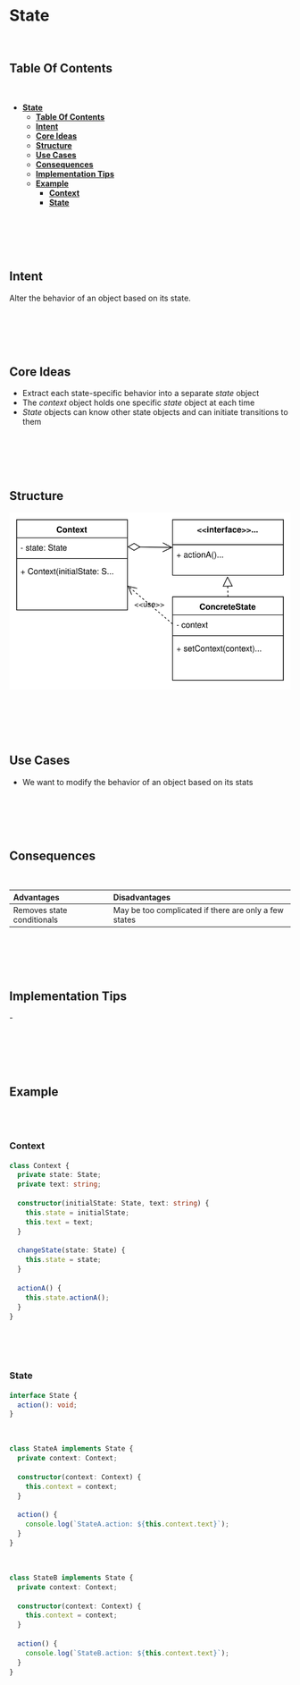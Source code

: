 # **State**
<br>

## **Table Of Contents**
<br>

- [**State**](#state)
  - [**Table Of Contents**](#table-of-contents)
  - [**Intent**](#intent)
  - [**Core Ideas**](#core-ideas)
  - [**Structure**](#structure)
  - [**Use Cases**](#use-cases)
  - [**Consequences**](#consequences)
  - [**Implementation Tips**](#implementation-tips)
  - [**Example**](#example)
    - [**Context**](#context)
    - [**State**](#state-1)

<br>
<br>
<br>
<br>

## **Intent**

Alter the behavior of an object based on its state.

<br>
<br>
<br>
<br>

## **Core Ideas**

- Extract each state-specific behavior into a separate *state* object
- The *context* object holds one specific *state* object at each time
- *State* objects can know other state objects and can initiate transitions to them


<br>
<br>
<br>
<br>

## **Structure**

![State](./picture/state.drawio.svg)

<br>
<br>
<br>
<br>

## **Use Cases**

- We want to modify the behavior of an object based on its stats

<br>
<br>
<br>
<br>

## **Consequences**
<br>

|**Advantages**             |**Disadvantages** |
|:--------------------------|:-----------------|
|Removes state conditionals |May be too complicated if there are only a few states |

<br>
<br>
<br>
<br>

## **Implementation Tips**

\-

<br>
<br>
<br>
<br>

## **Example**
<br>
<br>

### **Context**

```typescript
class Context {
  private state: State;
  private text: string;

  constructor(initialState: State, text: string) {
    this.state = initialState;
    this.text = text;
  }

  changeState(state: State) {
    this.state = state;
  }

  actionA() {
    this.state.actionA();
  }
}
```

<br>
<br>
<br>

### **State**

```typescript
interface State {
  action(): void;
}
```

<br>

```typescript
class StateA implements State {
  private context: Context;

  constructor(context: Context) {
    this.context = context;
  }

  action() {
    console.log(`StateA.action: ${this.context.text}`);
  }
}
```

<br>

```typescript
class StateB implements State {
  private context: Context;

  constructor(context: Context) {
    this.context = context;
  }

  action() {
    console.log(`StateB.action: ${this.context.text}`);
  }
}
```